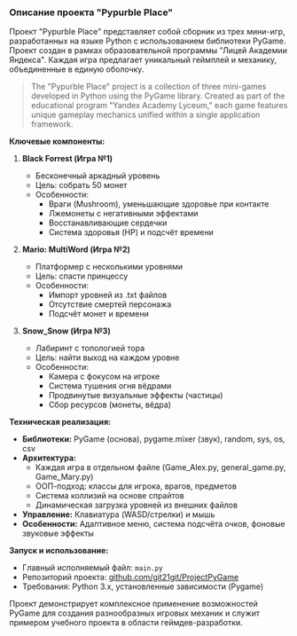 ### Описание проекта "Pypurble Place"

Проект "Pypurble Place" представляет собой сборник из трех мини-игр, разработанных на языке Python с использованием библиотеки PyGame. Проект создан в рамках образовательной программы "Лицей Академии Яндекса". Каждая игра предлагает уникальный геймплей и механику, объединенные в единую оболочку.

> The "Pypurble Place" project is a collection of three mini-games developed in Python using the PyGame library. Created as part of the educational program "Yandex Academy Lyceum," each game features unique gameplay mechanics unified within a single application framework.


**Ключевые компоненты:**

1. **Black Forrest (Игра №1)**  
   - Бесконечный аркадный уровень  
   - Цель: собрать 50 монет  
   - Особенности:  
     - Враги (Mushroom), уменьшающие здоровье при контакте  
     - Лжемонеты с негативными эффектами  
     - Восстанавливающие сердечки  
     - Система здоровья (HP) и подсчёт времени  

2. **Mario: MultiWord (Игра №2)**  
   - Платформер с несколькими уровнями  
   - Цель: спасти принцессу  
   - Особенности:  
     - Импорт уровней из .txt файлов  
     - Отсутствие смертей персонажа  
     - Подсчёт монет и времени  

3. **Snow_Snow (Игра №3)**  
   - Лабиринт с топологией тора  
   - Цель: найти выход на каждом уровне  
   - Особенности:  
     - Камера с фокусом на игроке  
     - Система тушения огня вёдрами  
     - Продвинутые визуальные эффекты (частицы)  
     - Сбор ресурсов (монеты, вёдра)  


**Техническая реализация:**
- **Библиотеки:** PyGame (основа), pygame.mixer (звук), random, sys, os, csv
- **Архитектура:**  
  - Каждая игра в отдельном файле (Game_Alex.py, general_game.py, Game_Mary.py)
  - ООП-подход: классы для игрока, врагов, предметов
  - Система коллизий на основе спрайтов
  - Динамическая загрузка уровней из внешних файлов
- **Управление:** Клавиатура (WASD/стрелки) и мышь
- **Особенности:** Адаптивное меню, система подсчёта очков, фоновые звуковые эффекты

**Запуск и использование:**
- Главный исполняемый файл: `main.py`
- Репозиторий проекта: [github.com/git21git/ProjectPyGame](https://github.com/git21git/ProjectPyGame)
- Требования: Python 3.x, установленные зависимости (Pygame)

Проект демонстрирует комплексное применение возможностей PyGame для создания разнообразных игровых механик и служит примером учебного проекта в области геймдев-разработки.
